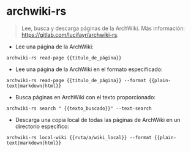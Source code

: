# archwiki-rs

> Lee, busca y descarga páginas de la ArchWiki.
> Más información: <https://gitlab.com/lucifayr/archwiki-rs>.

- Lee una página de la ArchWiki:

`archwiki-rs read-page {{título_de_página}}`

- Lee una página de la ArchWiki en el formato especificado:

`archwiki-rs read-page {{título_de_página}} --format {{plain-text|markdown|html}}`

- Busca páginas en ArchWiki con el texto proporcionado:

`archwiki-rs search " {{texto_buscado}}" --text-search`

- Descarga una copia local de todas las páginas de ArchWiki en un directorio específico:

`archwiki-rs local-wiki {{ruta/a/wiki_local}} --format {{plain-text|markdown|html}}`
